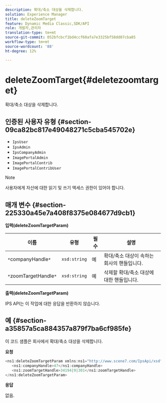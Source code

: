 ```yaml
---
description: 확대/축소 대상을 삭제합니다.
solution: Experience Manager
title: deleteZoomTarget
feature: Dynamic Media Classic,SDK/API
role: 개발자,관리자
translation-type: tm+mt
source-git-commit: 052bfcbcf1bd4ccf60afa7e3325bf58dd07cba85
workflow-type: tm+mt
source-wordcount: '88'
ht-degree: 12%

---
```



# deleteZoomTarget{#deletezoomtarget}

확대/축소 대상을 삭제합니다.

## 인증된 사용자 유형 {#section-09ca82bc817e49048271c5cba545702e}

* `IpsUser`
* `IpsAdmin`
* `IpsCompanyAdmin`
* `ImagePortalAdmin`
* `ImagePortalContrib`
* `ImagePortalContribUser`

>[!NOTE]
>
>사용자에게 자산에 대한 읽기 및 쓰기 액세스 권한이 있어야 합니다.

## 매개 변수 {#section-225330a45e7a408f8375e084677d9cb1}

**입력(deleteZoomTargetParam)**

| 이름 | 유형 | 필수 | 설명 |
|---|---|---|---|
| `*`companyHandle`*` | `xsd:string` | 예 | 확대/축소 대상이 속하는 회사의 핸들입니다. |
| `*`zoomTargetHandle`*` | `xsd:string` | 예 | 삭제할 확대/축소 대상에 대한 핸들입니다. |

**출력(deleteZoomTargetParam)**

IPS API는 이 작업에 대한 응답을 반환하지 않습니다.

## 예 {#section-a35857a5ca884357a879f7ba6cf985fe}

이 코드 샘플은 회사에서 확대/축소 대상을 삭제합니다.

**요청**

```java
<ns1:deleteZoomTargetParam xmlns:ns1="http://www.scene7.com/IpsApi/xsd">
   <ns1:companyHandle>47</ns1:companyHandle>
   <ns1:zoomTargetHandle>34194|9|301</ns1:zoomTargetHandle>
</ns1:deleteZoomTargetParam>
```

**응답**

없음.
